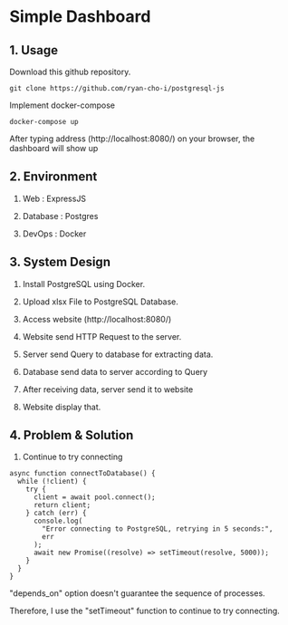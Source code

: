 # Simple Dashboard

## 1. Usage

Download this github repository.

```
git clone https://github.com/ryan-cho-i/postgresql-js
```

Implement docker-compose

```
docker-compose up
```

After typing address (http://localhost:8080/) on your browser, the dashboard will show up

## 2. Environment

1. Web : ExpressJS

2. Database : Postgres

3. DevOps : Docker

## 3. System Design

1. Install PostgreSQL using Docker.

2. Upload xlsx File to PostgreSQL Database.

3. Access website (http://localhost:8080/)

4. Website send HTTP Request to the server.

5. Server send Query to database for extracting data.

6. Database send data to server according to Query

7. After receiving data, server send it to website

8. Website display that.

## 4. Problem & Solution

1. Continue to try connecting

```
async function connectToDatabase() {
  while (!client) {
    try {
      client = await pool.connect();
      return client;
    } catch (err) {
      console.log(
        "Error connecting to PostgreSQL, retrying in 5 seconds:",
        err
      );
      await new Promise((resolve) => setTimeout(resolve, 5000));
    }
  }
}
```

"depends_on" option doesn't guarantee the sequence of processes.

Therefore, I use the "setTimeout" function to continue to try connecting.
